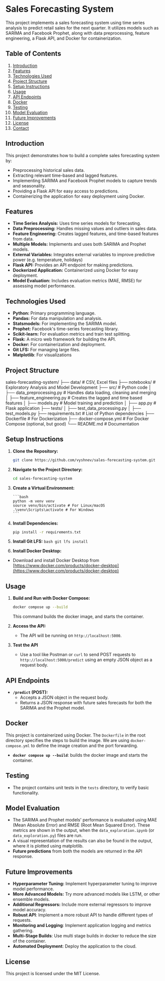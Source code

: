 # Sales Forecasting System

This project implements a sales forecasting system using time series analysis to predict retail sales for the next quarter. It utilizes models such as SARIMA and Facebook Prophet, along with data preprocessing, feature engineering, a Flask API, and Docker for containerization.

## Table of Contents

1.  [Introduction](#introduction)
2.  [Features](#features)
3.  [Technologies Used](#technologies-used)
4.  [Project Structure](#project-structure)
5.  [Setup Instructions](#setup-instructions)
6.  [Usage](#usage)
7.  [API Endpoints](#api-endpoints)
8.  [Docker](#docker)
9.  [Testing](#testing)
10. [Model Evaluation](#model-evaluation)
11. [Future Improvements](#future-improvements)
12. [License](#license)
13. [Contact](#contact)

## Introduction

This project demonstrates how to build a complete sales forecasting system by:

*   Preprocessing historical sales data.
*   Extracting relevant time-based and lagged features.
*   Implementing SARIMA and Facebook Prophet models to capture trends and seasonality.
*   Providing a Flask API for easy access to predictions.
*   Containerizing the application for easy deployment using Docker.

## Features

*   **Time Series Analysis:** Uses time series models for forecasting.
*   **Data Preprocessing:** Handles missing values and outliers in sales data.
*   **Feature Engineering:** Creates lagged features, and time-based features from data.
*   **Multiple Models:** Implements and uses both SARIMA and Prophet models.
*   **External Variables:** Integrates external variables to improve predictive power (e.g. temperature, holidays)
*   **Flask API:** Provides an API endpoint for making predictions.
*   **Dockerized Application:** Containerized using Docker for easy deployment.
*   **Model Evaluation:** Includes evaluation metrics (MAE, RMSE) for assessing model performance.

## Technologies Used

*   **Python:** Primary programming language.
*   **Pandas:** For data manipulation and analysis.
*   **Statsmodels:** For implementing the SARIMA model.
*   **Prophet:** Facebook's time-series forecasting library.
*   **Scikit-learn:** For evaluation metrics and train test splitting.
*   **Flask:** A micro web framework for building the API.
*   **Docker:** For containerization and deployment.
*   **Git LFS:** For managing large files.
* **Matplotlib**: For visualizations

## Project Structure

sales-forecasting-system/
├── data/ # CSV, Excel files
├── notebooks/ # Exploratory Analysis and Model Development
├── src/ # Python code
│ ├── data_preprocessing.py # Handles data loading, cleaning and merging
│ ├── feature_engineering.py # Creates the lagged and time based features
│ ├── models.py # Model training and prediction
│ ├── app.py # Flask application
├── tests/
│ ├── test_data_processing.py
│ ├── test_models.py
├── requirements.txt # List of Python dependencies
├── Dockerfile # For Dockerization
├── docker-compose.yml # For Docker Compose (optional, but good)
└── README.md # Documentation

## Setup Instructions

1.  **Clone the Repository:**

    ```bash
    git clone https://github.com/vyshnev/sales-forecasting-system.git
    ```

2.  **Navigate to the Project Directory:**

    ```bash
    cd sales-forecasting-system
    ```

3.  **Create a Virtual Environment:**

        ```bash
        python -m venv venv
        source venv/bin/activate # For Linux/macOS
        .\venv\Scripts\activate # For Windows
        ```

4.  **Install Dependencies:**

    ```bash
    pip install -r requirements.txt
    ```

5. **Install Git LFS:**
        ```bash
        git lfs install
        ```

6.  **Install Docker Desktop:**
   * Download and install Docker Desktop from [https://www.docker.com/products/docker-desktop](https://www.docker.com/products/docker-desktop)

## Usage

1.  **Build and Run with Docker Compose:**

    ```bash
    docker compose up --build
    ```
    This command builds the docker image, and starts the container.

2.  **Access the API:**

    *   The API will be running on `http://localhost:5000`.
3.  **Test the API**
    *   Use a tool like Postman or `curl` to send POST requests to `http://localhost:5000/predict` using an empty JSON object as a request body.

## API Endpoints

*   **`/predict` (POST):**
    *   Accepts a JSON object in the request body.
    *   Returns a JSON response with future sales forecasts for both the SARIMA and the Prophet model.

## Docker

This project is containerized using Docker. The `Dockerfile` in the root directory specifies the steps to build the image. We are using `docker-compose.yml` to define the image creation and the port forwarding.
*   **`docker compose up --build`**: builds the docker image and starts the container.

## Testing

* The project contains unit tests in the `tests` directory, to verify basic functionality.

## Model Evaluation

*   The SARIMA and Prophet models' performance is evaluated using MAE (Mean Absolute Error) and RMSE (Root Mean Squared Error). These metrics are shown in the output, when the `data_exploration.ipynb` (or `data_exploration.py`) files are run.
*   A visual representation of the results can also be found in the output, where it is plotted using matplotlib.
*   **Future predictions** from both the models are returned in the API response.

## Future Improvements

*   **Hyperparameter Tuning:** Implement hyperparameter tuning to improve model performance.
*   **More Advanced Models:** Try more advanced models like LSTM, or other ensemble models.
*   **Additional Regressors:** Include more external regressors to improve model accuracy.
*  **Robust API**: Implement a more robust API to handle different types of requests.
*   **Monitoring and Logging**: Implement application logging and metrics gathering.
*   **Multi-Stage Builds**: Use multi stage builds in docker to reduce the size of the container.
*   **Automated Deployment**: Deploy the application to the cloud.

## License

This project is licensed under the MIT License.
